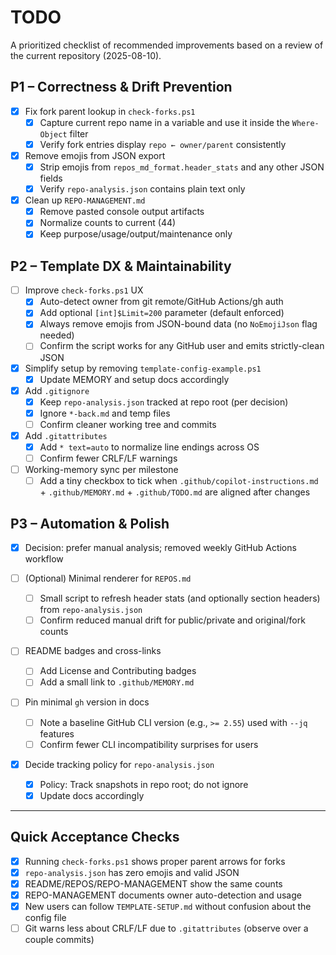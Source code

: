 # TODO

A prioritized checklist of recommended improvements based on a review of the current repository (2025-08-10).

## P1 – Correctness & Drift Prevention

- [x] Fix fork parent lookup in `check-forks.ps1`
   - [x] Capture current repo name in a variable and use it inside the `Where-Object` filter
   - [x] Verify fork entries display `repo ← owner/parent` consistently

- [x] Remove emojis from JSON export
   - [x] Strip emojis from `repos_md_format.header_stats` and any other JSON fields
   - [x] Verify `repo-analysis.json` contains plain text only

- [x] Clean up `REPO-MANAGEMENT.md`
   - [x] Remove pasted console output artifacts
   - [x] Normalize counts to current (44)
   - [x] Keep purpose/usage/output/maintenance only

## P2 – Template DX & Maintainability

- [ ] Improve `check-forks.ps1` UX
   - [x] Auto-detect owner from git remote/GitHub Actions/gh auth
   - [x] Add optional `[int]$Limit=200` parameter (default enforced)
   - [x] Always remove emojis from JSON-bound data (no `NoEmojiJson` flag needed)
   - [ ] Confirm the script works for any GitHub user and emits strictly-clean JSON

- [x] Simplify setup by removing `template-config-example.ps1`
   - [x] Update MEMORY and setup docs accordingly

- [x] Add `.gitignore`
   - [x] Keep `repo-analysis.json` tracked at repo root (per decision)
    - [x] Ignore `*-back.md` and temp files
    - [ ] Confirm cleaner working tree and commits

 - [x] Add `.gitattributes`
    - [x] Add `* text=auto` to normalize line endings across OS
    - [ ] Confirm fewer CRLF/LF warnings

- [ ] Working-memory sync per milestone
   - [ ] Add a tiny checkbox to tick when `.github/copilot-instructions.md` + `.github/MEMORY.md` + `.github/TODO.md` are aligned after changes

## P3 – Automation & Polish

- [x] Decision: prefer manual analysis; removed weekly GitHub Actions workflow

- [ ] (Optional) Minimal renderer for `REPOS.md`
   - [ ] Small script to refresh header stats (and optionally section headers) from `repo-analysis.json`
   - [ ] Confirm reduced manual drift for public/private and original/fork counts

- [ ] README badges and cross-links
   - [ ] Add License and Contributing badges
   - [ ] Add a small link to `.github/MEMORY.md`

- [ ] Pin minimal `gh` version in docs
   - [ ] Note a baseline GitHub CLI version (e.g., `>= 2.55`) used with `--jq` features
   - [ ] Confirm fewer CLI incompatibility surprises for users

- [x] Decide tracking policy for `repo-analysis.json`
   - [x] Policy: Track snapshots in repo root; do not ignore
   - [x] Update docs accordingly

---

## Quick Acceptance Checks
- [x] Running `check-forks.ps1` shows proper parent arrows for forks
- [x] `repo-analysis.json` has zero emojis and valid JSON
- [x] README/REPOS/REPO-MANAGEMENT show the same counts
- [x] REPO-MANAGEMENT documents owner auto-detection and usage
- [x] New users can follow `TEMPLATE-SETUP.md` without confusion about the config file
- [ ] Git warns less about CRLF/LF due to `.gitattributes` (observe over a couple commits)
